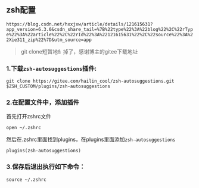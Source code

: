 ## zsh配置

`https://blog.csdn.net/hxxjxw/article/details/121615631?app_version=6.3.0&csdn_share_tail=%7B%22type%22%3A%22blog%22%2C%22rType%22%3A%22article%22%2C%22rId%22%3A%22121615631%22%2C%22source%22%3A%22Xie311_zip%22%7D&utm_source=app`

> git clone短暂地糹掉了，感谢博主的gitee下载地址

### 1.下载`zsh-autosuggestions`插件:

`git clone https://gitee.com/hailin_cool/zsh-autosuggestions.git $ZSH_CUSTOM/plugins/zsh-autosuggestions`

### 2.在配置文件中，添加插件
首先打开zshrc文件

`open ~/.zshrc`

然后在.zshrc里面找到plugins，在plugins里面添加`zsh-autosuggestions`

`plugins(zsh-autosuggestions)`

### 3.保存后退出执行如下命令：

`source ~/.zshrc`
